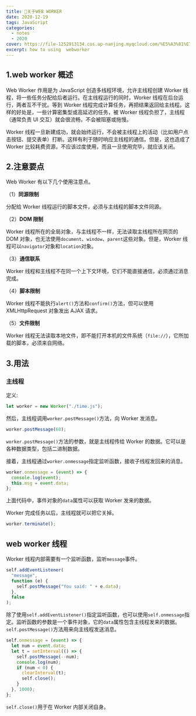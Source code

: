 ```yaml
---
title: 🍿关于WEB WORKER
date: 2020-12-19
tags: JavaScript
categories:
  - notes
  - 2020
cover: https://file-1252913134.cos.ap-nanjing.myqcloud.com/%E5%A3%81%E7%BA%B82.jpg
excerpt: how to using  webworker
---
```


<a name="f3bce96e"></a>

## 1.web worker 概述

Web Worker 作用是为 JavaScript 创造多线程环境，允许主线程创建 Worker 线程，将一些任务分配给后者运行。在主线程运行的同时，Worker 线程在后台运行，两者互不干扰。等到 Worker 线程完成计算任务，再把结果返回给主线程。这样的好处是，一些计算密集型或高延迟的任务，被 Worker 线程负担了，主线程（通常负责 UI 交互）就会很流畅，不会被阻塞或拖慢。

Worker 线程一旦新建成功，就会始终运行，不会被主线程上的活动（比如用户点击按钮、提交表单）打断。这样有利于随时响应主线程的通信。但是，这也造成了 Worker 比较耗费资源，不应该过度使用，而且一旦使用完毕，就应该关闭。
<a name="4199d65a"></a>

## 2.注意要点

Web Worker 有以下几个使用注意点。

（1）**同源限制**

分配给 Worker 线程运行的脚本文件，必须与主线程的脚本文件同源。

（2）**DOM 限制**

Worker 线程所在的全局对象，与主线程不一样，无法读取主线程所在网页的 DOM 对象，也无法使用`document`、`window`、`parent`这些对象。但是，Worker 线程可以`navigator`对象和`location`对象。

（3）**通信联系**

Worker 线程和主线程不在同一个上下文环境，它们不能直接通信，必须通过消息完成。

（4）**脚本限制**

Worker 线程不能执行`alert()`方法和`confirm()`方法，但可以使用 XMLHttpRequest 对象发出 AJAX 请求。

（5）**文件限制**

Worker 线程无法读取本地文件，即不能打开本机的文件系统（`file://`），它所加载的脚本，必须来自网络。

<a name="e2e1bfd0"></a>

## 3.用法

<a name="fd89e32b"></a>

### 主线程

定义:

```javascript
let worker = new Worker("./time.js");
```

然后，主线程调用`worker.postMessage()`方法，向 Worker 发消息。

```javascript
worker.postMessage(60);
```

`worker.postMessage()`方法的参数，就是主线程传给 Worker 的数据。它可以是各种数据类型，包括二进制数据。

接着，主线程通过`worker.onmessage`指定监听函数，接收子线程发回来的消息。

```javascript
worker.onmessage = (event) => {
  console.log(event);
  this.msg = event.data;
};
```

上面代码中，事件对象的`data`属性可以获取 Worker 发来的数据。

Worker 完成任务以后，主线程就可以把它关掉。

```javascript
worker.terminate();
```

<a name="8dde806b"></a>

## web worker 线程

Worker 线程内部需要有一个监听函数，监听`message`事件。

```javascript
self.addEventListener(
  "message",
  function (e) {
    self.postMessage("You said: " + e.data);
  },
  false
);
```

除了使用`self.addEventListener()`指定监听函数，也可以使用`self.onmessage`指定。监听函数的参数是一个事件对象，它的`data`属性包含主线程发来的数据。`self.postMessage()`方法用来向主线程发送消息。

```javascript
self.onmessage = (event) => {
  let num = event.data;
  let t = setInterval(() => {
    self.postMessage(--num);
    console.log(num);
    if (num < 0) {
      clearInterval(t);
      self.close();
    }
  }, 1000);
};
```

`self.close()`用于在 Worker 内部关闭自身。
